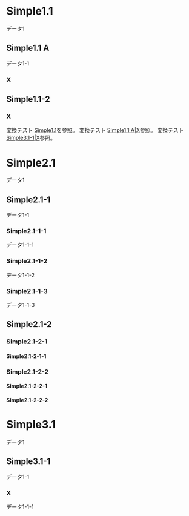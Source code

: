 <!-- test/data/simple1.md -->
# Simple1.1 <a id="SS_1"></a>
データ1

## Simple1.1 A <a id="SS_1_1"></a>
データ1-1

### X <a id="SS_1_1_1"></a>

## Simple1.1-2 <a id="SS_1_2"></a>
### X <a id="SS_1_2_1"></a>
変換テスト [Simple1.1](---)を参照。
変換テスト [Simple1.1 A|X](---)参照。
変換テスト [Simple3.1-1|X](---)参照。
<!-- test/data/simple2.md -->
# Simple2.1 <a id="SS_1"></a>
データ1

## Simple2.1-1 <a id="SS_1_1"></a>
データ1-1

### Simple2.1-1-1 <a id="SS_1_1_1"></a>
データ1-1-1

### Simple2.1-1-2 <a id="SS_1_1_2"></a>
データ1-1-2

### Simple2.1-1-3 <a id="SS_1_1_3"></a>
データ1-1-3

## Simple2.1-2 <a id="SS_1_2"></a>
### Simple2.1-2-1 <a id="SS_1_2_1"></a>
#### Simple2.1-2-1-1 <a id="SS_1_2_1_1"></a>
### Simple2.1-2-2 <a id="SS_1_2_2"></a>
#### Simple2.1-2-2-1 <a id="SS_1_2_2_1"></a>
#### Simple2.1-2-2-2 <a id="SS_1_2_2_2"></a>


<!-- test/data/simple3.md -->
# Simple3.1 <a id="SS_1"></a>
データ1

## Simple3.1-1 <a id="SS_1_1"></a>
データ1-1

### X <a id="SS_1_1_1"></a>
データ1-1-1

